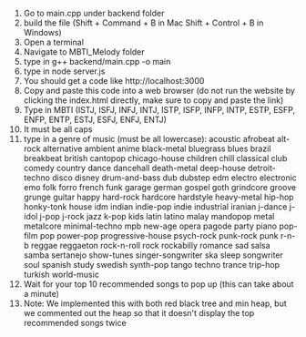 1. Go to main.cpp under backend folder
2. build the file (Shift + Command + B in Mac Shift + Control + B in Windows)
3. Open a terminal
4. Navigate to MBTI_Melody folder
5. type in g++ backend/main.cpp -o main
6. type in node server.js
7. You should get a code like http://localhost:3000
8. Copy and paste this code into a web browser (do not run the website by clicking the index.html directly, make sure to copy and paste the link)
9. Type in MBTI (ISTJ, ISFJ, INFJ, INTJ, ISTP, ISFP, INFP, INTP, ESTP, ESFP, ENFP, ENTP, ESTJ, ESFJ, ENFJ, ENTJ)
10. It must be all caps
11. type in a genre of music (must be all lowercase):
        acoustic
        afrobeat
        alt-rock
        alternative
        ambient
        anime
        black-metal
        bluegrass
        blues
        brazil
        breakbeat
        british
        cantopop
        chicago-house
        children
        chill
        classical
        club
        comedy
        country
        dance
        dancehall
        death-metal
        deep-house
        detroit-techno
        disco
        disney
        drum-and-bass
        dub
        dubstep
        edm
        electro
        electronic
        emo
        folk
        forro
        french
        funk
        garage
        german
        gospel
        goth
        grindcore
        groove
        grunge
        guitar
        happy
        hard-rock
        hardcore
        hardstyle
        heavy-metal
        hip-hop
        honky-tonk
        house
        idm
        indian
        indie-pop
        indie
        industrial
        iranian
        j-dance
        j-idol
        j-pop
        j-rock
        jazz
        k-pop
        kids
        latin
        latino
        malay
        mandopop
        metal
        metalcore
        minimal-techno
        mpb
        new-age
        opera
        pagode
        party
        piano
        pop-film
        pop
        power-pop
        progressive-house
        psych-rock
        punk-rock
        punk
        r-n-b
        reggae
        reggaeton
        rock-n-roll
        rock
        rockabilly
        romance
        sad
        salsa
        samba
        sertanejo
        show-tunes
        singer-songwriter
        ska
        sleep
        songwriter
        soul
        spanish
        study
        swedish
        synth-pop
        tango
        techno
        trance
        trip-hop
        turkish
        world-music
12. Wait for your top 10 recommended songs to pop up (this can take about a minute)
13. Note: We implemented this with both red black tree and min heap, but we commented out the heap so that it doesn't display the top recommended songs twice
